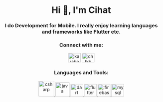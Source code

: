 <h1 align="center">Hi 👋, I'm Cihat</h1>
<h3 align="center">I do Development for Mobile. I really enjoy learning languages and frameworks like Flutter etc.</h3>

<h3 align="center">Connect with me:</h3>
<p align="center">
<a href="https://twitter.com/karabogacihat" target="blank"><img align="center" src="https://cdn.jsdelivr.net/npm/simple-icons@3.0.1/icons/twitter.svg" alt="karabogacihat" height="30" width="40" /></a>
<a href="https://linkedin.com/in/chtkb" target="blank"><img align="center" src="https://cdn.jsdelivr.net/npm/simple-icons@3.0.1/icons/linkedin.svg" alt="chtkb" height="30" width="40" /></a>
</p>

<h3 align="center">Languages and Tools:</h3>
<p align="center"> <a href="https://www.w3schools.com/cs/" target="_blank"> 
  <img src="https://www.brandeps.com/logo-download/C/C-Sharp-logo-vector-01.svg" alt="csharp" width="50" height="50"/> </a> 
<a href="https://www.java.com" target="_blank"> <img src="https://www.vectorlogo.zone/logos/java/java-icon.svg" alt="java" width="45" height="45"/> 
<a href="https://dart.dev" target="_blank"> <img src="https://www.vectorlogo.zone/logos/dartlang/dartlang-icon.svg" alt="dart" width="40" height="40"/> </a>
<a href="https://flutter.dev" target="_blank"> <img src="https://www.vectorlogo.zone/logos/flutterio/flutterio-icon.svg" alt="flutter" width="40" height="40"/> </a>
<a href="https://firebase.google.com/" target="_blank"> <img src="https://www.vectorlogo.zone/logos/firebase/firebase-icon.svg" alt="firebase" width="40" height="40"/> </a>
</a> <a href="https://www.mysql.com/" target="_blank"> <img src="https://www.vectorlogo.zone/logos/mysql/mysql-icon.svg" alt="mysql" width="40" height="40"/> </a> </p>


